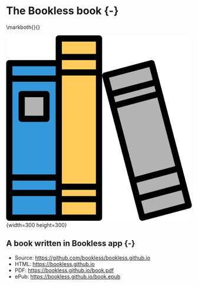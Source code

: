 # The Bookless book {-}
\markboth{}{}


![](assets/cFdZCJTzJxdhfweg34NvB.png){width=300 height=300}

## A book written in Bookless app {-}

- Source: <https://github.com/bookless/bookless.github.io>
- HTML: <https://bookless.github.io>
- PDF: <https://bookless.github.io/book.pdf>
- ePub: <https://bookless.github.io/book.epub>